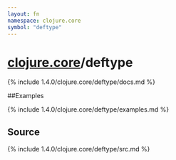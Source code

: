 ```yaml
---
layout: fn
namespace: clojure.core
symbol: "deftype"
---
```


# [clojure.core](../)/deftype

{% include 1.4.0/clojure.core/deftype/docs.md %}

##Examples

{% include 1.4.0/clojure.core/deftype/examples.md %}
## Source
{% include 1.4.0/clojure.core/deftype/src.md %}


